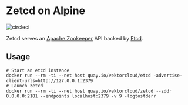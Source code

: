 # Zetcd on Alpine

![circleci][circleci]

Zetcd serves an [Apache Zookeeper](https://zookeeper.apache.org) API backed by [Etcd](https://coreos.com/etcd/docs/latest/).


## Usage

    # Start an etcd instance
    docker run --rm -ti --net host quay.io/vektorcloud/etcd -advertise-client-urls=http://127.0.0.1:2379
    # Launch zetcd
    docker run --rm -ti --net host quay.io/vektorcloud/zetcd --zddr 0.0.0.0:2181 --endpoints localhost:2379 -v 9 -logtostderr

[circleci]: https://img.shields.io/circleci/build/gh/vektorcloud/zetcd?color=1dd6c9&logo=CircleCI&logoColor=1dd6c9&style=for-the-badge "zetcd"
